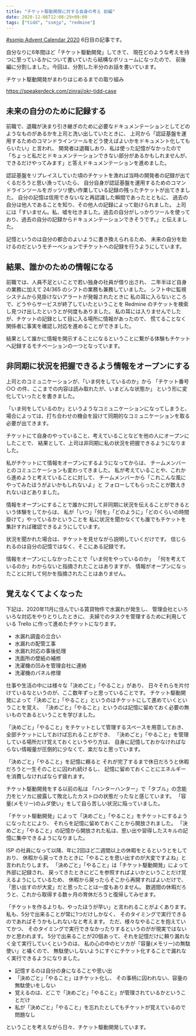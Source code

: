```yaml
---
title: "チケット駆動開発に対する自身の考え 前編"
date: 2020-12-06T12:08:29+09:00
tags: ["tidd", "ssmjp", "redmine"]
---
```


[#ssmjp Advent Calendar 2020](https://adventar.org/calendars/5210) 6日目の記事です。

自分なりに6年間ほど「チケット駆動開発」してきて、
現在どのような考えを持つに至っているかについて書いていたら結構なボリュームになったので、
前後編に分割しました。今回は、分割した半分のお話を書いています。

チケット駆動開発がまわりはじめるまでの取り組み

https://speakerdeck.com/zinrai/okr-tidd-case

## 未来の自分のために記録する

前職で、退職が決まり引き継ぎのために必要なドキュメンテーションとしてどのようなものがあるかを上司と洗い出していたときに、
上司から「認証基盤を運用するためのコマンドラインツールをどう使えばよいかをドキュメント化してもらいたい」と言われ、
開発者は退職しおり、私は使った記憶がなかったので「ちょっと私だとドキュメンテーションできない部分があるかもしれませんが、できるだけやってみます」と答えドキュメンテーションを進めました。

認証基盤をリプレイスしていた頃のチケットを漁れば当時の開発者の記録が出てくるだろうと思い漁っていたら、
自分自身が認証基盤を運用するためのコマンドラインツールをガッツリ使い作業している記録の残ったチケットが出てきました。
自分の記憶は信用できないなと再認識した瞬間であったとともに、
過去の自分は他人であることを知り、その他人の記録によって助けられました。
上司には「すいません。私、嘘を吐きました。過去の自分がしっかりツールを使っており、過去の自分の記録からドキュメンテーションできそうです。」と伝えました。

記憶というのは自分の都合のよいように書き換えられるため、
未来の自分を助けるのだというモチーベションでチケットへの記録を行うようにしています。

## 結果、誰かのための情報になる

前職では、人員不足といことで若い独身の社員が借り出され、
二年半ほど自身の業務に加えて 24/365 のシフトの業務も兼務していました。
シフト中に監視システムから見掛けないアラートが発報されたときに
私の耳に入らないところで、どうやらサービスが終了していたということを Redmine のチケットを検索し見つけ出したというとが何度もありました。
私の耳には入りませんでしたが、チケットの記録として目に入る場所に情報があったので、
慌てることなく関係者に事実を確認し対応を進めることができました。

結果として誰かに情報を開示することになるということに繋がる体験もチケットへ記録するモチベーションの一つとなっています。

## 非同期に状況を把握できるよう情報をオープンにする

上司とのコミュニケーションが、「いま何をしているのか」から
「チケット番号 ○○ の件、ここまでの内容は読み取れたが、いまどんな状態か」
という形に変化していったとを書きました。

「いま何をしているのか」というようなコミュニケーションになってしまうと、
場合によっては、打ち合わせの機会を設けて同期的なコミュニケーションを取る必要が出てきます。

チケットにて自身のやっていること、考えていることなどを他の人にオープンにしたことで、
結果として、上司は非同期に私の状況を把握できるようになりました。

私がチケットにて情報をオープンにするようになってからは、
チームメンバーとのコミュニケーションも変わってきました。
私が考えていることや、これから進めようと考えていることに対して、
チームメンバーから「これこんな風にやってみたほうがよいかもしれないよ」と
フォローしてもらったことが数えきれないほどありました。

情報をオープンにすることで誰かに対して非同期に状況を伝えることができるという体験をしてからは、
私が「いつ」「何を」「どのように」「どのくらいの時間掛けて」やっているかということを
私に状況を聞かなくても誰でもチケットを集計すれば確認できるようにしています。

状況を聞かれた場合は、チケットを見せながら説明していくだけです。
信じられるのは自分の記憶ではなく、そこにある記録です。

情報をオープンにしなかったことで「いま何をやっているのか」
「何を考えているのか」わからないと指摘されたことはありますが、
情報がオープンになったことに対して何かを指摘されたことはありません。

## 覚えなくてよくなった

下記は、2020年11月に住んでいる賃貸物件で水漏れが発生し、
管理会社といろいろな対応をやりとりしたときに、
夫婦でのタスクを管理するために利用している Trello に作って進めたチケットになります。

* 水漏れ調査の立合い
* 水漏れの配管工事
* 水漏れ対応の事後処理
* 洗面所の壁紙の補修
* 洗濯機の凹みを管理会社に連絡
* 洗濯機のパネル修理

仕事や生活の中には様々な「決めごと」「やること」があり、
日々それらを片付けているなというのが、ここ数年ずっと思っていることです。
チケット駆動開発によって「決めごと」「やること」というのはチケットにして進めていくということを覚え、
「決めごと」「やること」というのは記憶に留めておく必要の無いものであるということを学びました。

「決めごと」「やること」をチケットとして管理するスペースを用意しておき、
全部チケットにしておけば忘れることができ、
「決めごと」「やること」を管理している場所だけ覚えておくというやり方は、
自身に記憶しておかなければならない情報量が圧倒的に少なくて、楽だなと思っています。

「決めごと」「やること」を記憶に頼ると
それが完了するまで休日だろうと休暇だろうと一生そのことに囚われ続けるし、
記憶に留めておくことにエネルギーを消費しなければならず疲れます。

チケット駆動開発をする以前の私は
「ハンターハンター」で「タブル」の念能力をヒソカに披露して敗北したカストロの状態だったなと感じています。
「容量(メモリー)のムダ使い」をして自ら苦しい状況に陥っていました。

「チケット駆動開発」によって「決めごと」「やること」をチケットにするようになったとにより、
それらを記憶に留めておくことから開放されました。
「決めごと」「やること」の記憶から開放された私は、思い出や習得したスキルの記憶に集中できるようになりました。

ISP の社員になって以降、年に2回ほど二週間以上の休暇をとるというとをしており、
休暇から戻ってきたときに「やることを思い出すのが大変ですよね」と言われたりします。
「決めごと」「やること」は「チケット駆動開発」によって外部に記録され、
戻ってきたときにどこを参照すればよいかということだけ覚えるようにしているため、
休暇から戻ったらそこから再開すればよいだけで、「思い出すのが大変」だと思ったことは一度もありません。
数週間の休暇だろうと、これから取得する数ヶ月の育休だろうと復帰してみせます。

「チケットを作るよりも、やったほうが早い」と言われることがよくあります。
私も、5分で出来ることが常に1つだけしかなく、
そのタイミングで実行できるのであればそうかもしれないなと考えます。
ただ、様々なやることを抱えていてかつ、
そのタイミングで実行できなかったりするというのがが現実ではないかと思われます。
5分で出来ることが20個あって、それを記憶だけに頼り漏れなく全て実行していくというのは、
私の心の中のヒソカが「容量(メモリー)の無駄使い」と囁くので、
無駄使いしないようにすぐにチケット化することで漏れなく実行できるようになりました。

* 記憶するのは自分の身になることや思い出
* 「決めごと」「やること」はチケット化し、 その事柄に囚われない、容量の無駄使いをしない
* 覚えるのは、どこで「決めごと」「やること」が管理されているかということだけ
* 私が「決めごと」「やること」を忘れたとしてもチケットが覚えているので問題なし

ということを考えながら日々、チケット駆動開発しています。
